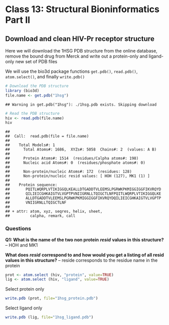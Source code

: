 Class 13: Structural Bioninformatics Part II
================

## Download and clean HIV-Pr receptor structure

Here we will download the 1HSG PDB structure from the online database,
remove the bound drug from Merck and write out a protein-only and
ligand-only new set of PDB files

We will use the bio3d package functions `get.pdb()`, `read.pdb()`,
`atom.select()`, and finally `write.pdb()`

``` r
# Download the PDB structure
library (bio3d)
file.name <- get.pdb("1hsg") 
```

    ## Warning in get.pdb("1hsg"): ./1hsg.pdb exists. Skipping download

``` r
# Read the PDB structure
hiv <- read.pdb(file.name) 
hiv
```

    ## 
    ##  Call:  read.pdb(file = file.name)
    ## 
    ##    Total Models#: 1
    ##      Total Atoms#: 1686,  XYZs#: 5058  Chains#: 2  (values: A B)
    ## 
    ##      Protein Atoms#: 1514  (residues/Calpha atoms#: 198)
    ##      Nucleic acid Atoms#: 0  (residues/phosphate atoms#: 0)
    ## 
    ##      Non-protein/nucleic Atoms#: 172  (residues: 128)
    ##      Non-protein/nucleic resid values: [ HOH (127), MK1 (1) ]
    ## 
    ##    Protein sequence:
    ##       PQITLWQRPLVTIKIGGQLKEALLDTGADDTVLEEMSLPGRWKPKMIGGIGGFIKVRQYD
    ##       QILIEICGHKAIGTVLVGPTPVNIIGRNLLTQIGCTLNFPQITLWQRPLVTIKIGGQLKE
    ##       ALLDTGADDTVLEEMSLPGRWKPKMIGGIGGFIKVRQYDQILIEICGHKAIGTVLVGPTP
    ##       VNIIGRNLLTQIGCTLNF
    ## 
    ## + attr: atom, xyz, seqres, helix, sheet,
    ##         calpha, remark, call

### Questions

**Q1: What is the name of the two non protein** ***resid*** **values in
this structure?** – HOH and MK1

**What does** ***resid*** **correspond to and how would you get a
listing of all resid values in this structure?** – reside corresponds to
the residue name in the protein

``` r
prot <- atom.select (hiv, "protein", value=TRUE)
lig <- atom.select (hiv, "ligand", value=TRUE)
```

Select protein only

``` r
write.pdb (prot, file="1hsg_protein.pdb")
```

Select ligand only

``` r
write.pdb (lig, file="1hsg_ligand.pdb")
```
